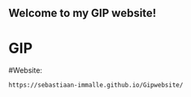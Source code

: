 ## Welcome to my GIP website!
# GIP


#Website:
```markdown
https://sebastiaan-immalle.github.io/Gipwebsite/
```




